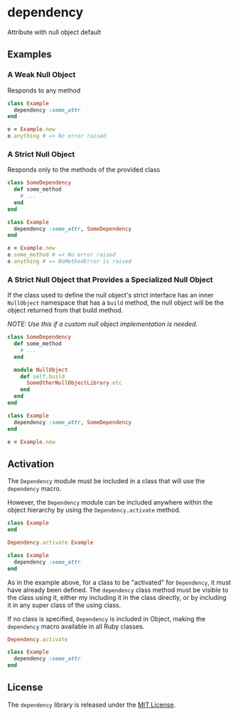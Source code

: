 # dependency

Attribute with null object default

## Examples

### A Weak Null Object

Responds to any method

```ruby
class Example
  dependency :some_attr
end

e = Example.new
e.anything # => No error raised
```

### A Strict Null Object

Responds only to the methods of the provided class

```ruby
class SomeDependency
  def some_method
    # ...
  end
end

class Example
  dependency :some_attr, SomeDependency
end

e = Example.new
e.some_method # => No error raised
e.anything # => NoMethodError is raised
```

### A Strict Null Object that Provides a Specialized Null Object

If the class used to define the null object's strict interface has an inner `NullObject` namespace that has a `build` method, the null object will be the object returned from that build method.

_NOTE: Use this if a custom null object implementation is needed._

```ruby
class SomeDependency
  def some_method
    # ...
  end

  module NullObject
    def self.build
      SomeOtherNullObjectLibrary.etc
    end
  end
end

class Example
  dependency :some_attr, SomeDependency
end

e = Example.new
```

## Activation

The `Dependency` module must be included in a class that will use the `dependency` macro.

However, the `Dependency` module can be included anywhere within the object hierarchy by using the `Dependency.activate` method.


```Ruby
class Example
end

Dependency.activate Example

class Example
  dependency :some_attr
end
```

As in the example above, for a class to be "activated" for `Dependency`, it must have already been defined. The `dependency` class method must be visible to the class using it, either my including it in the class directly, or by including it in any super class of the using class.

If no class is specified, `Dependency` is included in Object, making the `dependency` macro available in all Ruby classes.

```Ruby
Dependency.activate

class Example
  dependency :some_attr
end
```

## License

The `dependency` library is released under the [MIT License](https://github.com/obsidian-btc/dependency/blob/master/MIT-License.txt).
